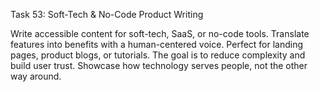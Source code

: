Task 53: Soft-Tech & No-Code Product Writing

Write accessible content for soft-tech, SaaS, or no-code tools. Translate features into benefits with a human-centered voice. Perfect for landing pages, product blogs, or tutorials. The goal is to reduce complexity and build user trust. Showcase how technology serves people, not the other way around.
